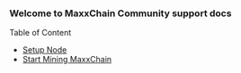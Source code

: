 ### Welcome to MaxxChain Community support docs 

Table of Content
   
- [Setup Node](/node-setup.md)
- [Start Mining MaxxChain](/mining.md)